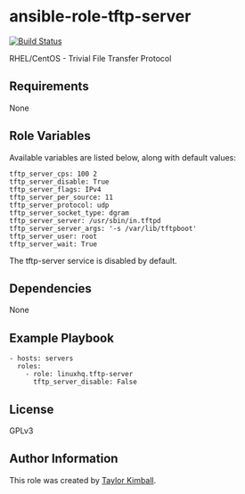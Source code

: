 # ansible-role-tftp-server

[![Build Status](https://travis-ci.org/linuxhq/ansible-role-tftp-server.svg?branch=master)](https://travis-ci.org/linuxhq/ansible-role-tftp-server)

RHEL/CentOS - Trivial File Transfer Protocol

## Requirements

None

## Role Variables

Available variables are listed below, along with default values:

    tftp_server_cps: 100 2
    tftp_server_disable: True
    tftp_server_flags: IPv4
    tftp_server_per_source: 11
    tftp_server_protocol: udp
    tftp_server_socket_type: dgram
    tftp_server_server: /usr/sbin/in.tftpd
    tftp_server_server_args: '-s /var/lib/tftpboot'
    tftp_server_user: root
    tftp_server_wait: True

The tftp-server service is disabled by default.

## Dependencies

None

## Example Playbook

    - hosts: servers
      roles:
        - role: linuxhq.tftp-server
          tftp_server_disable: False

## License

GPLv3

## Author Information

This role was created by [Taylor Kimball](http://www.linuxhq.org).
